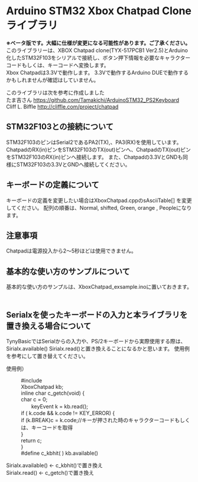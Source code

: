 # Arduino STM32 Xbox Chatpad Clone ライブラリ   
**※ベータ版です。大幅に仕様が変更になる可能性があります。ご了承ください。**  
このライブラリーは、XBOX Chatpad clone(TYX-517PCB1 Ver2.5)とArduino化したSTM32F103をシリアルで接続し、ボタン押下情報を必要なキャラクターコードもしくは、キーコードへ変換します。  
Xbox Chatpadは3.3Vで動作します。
3.3Vで動作するArduino DUEで動作するかもしれませんが確認はしていません。

このライブラリは次を参考に作成しました  
	たま吉さん      https://github.com/Tamakichi/ArduinoSTM32_PS2Keyboard  
	Cliff L. Biffle http://cliffle.com/project/chatpad  
  
## STM32F103との接続について ##
STM32F103のピンはSerial2であるPA2(TX),、PA3(RX)を使用しています。 
ChatpadのRX(in)ピンをSTM32F103のTX(out)ピンへ、ChatpadのTX(out)ピンをSTM32F103のRX(in)ピンへ接続します。 
また、Chatpadの3.3VとGNDも同様にSTM32F103の3.3VとGNDへ接続してください。 
  
## キーボードの定義について ##  
キーボードの定義を変更したい場合はXboxChatpad.cppのsAsciiTable[] を変更してください。
配列の順番は、Normal, shifted, Green, orange , Peopleになります。

## 注意事項 ##  
Chatpadは電源投入から2～5秒ほどは使用できません。
　　
## 基本的な使い方のサンプルについて ##  
基本的な使い方のサンプルは、XboxChatpad_exsample.inoに置いておきます。 
　　
## Serialxを使ったキーボードの入力と本ライブラリを置き換える場合について ##  
TynyBasicではSerialからの入力や、PS/2キーボードから実際使用する際は、Sirialx.available() Sirialx.read()と置き換えることになるかと思います。 
使用例を参考にして置き替えてください。 

使用例）
<dl>
<dd>#include <XboxChatpad.h></dd>
<dd>XboxChatpad kb;</dd>
<dd>inline char c_getch(void) {</dd>
<dd>char c = 0;</dd>
<dd>　　keyEvent k = kb.read();</dd>
<dd>  if ( k.code && k.code != KEY_ERROR) {</dd>
<dd>     if (k.BREAK)c = k.code;//キーが押された時のキャラクターコードもしくは、キーコードを取得</dd>
<dd>  }</dd>
<dd>return c;</dd>
<dd>}</dd>
<dd>#define c_kbhit( ) kb.available()</dd>
</dl>
  
Sirialx.available() ← c_kbhit()で置き換え  
Sirialx.read()      ← c_getch()で置き換え  

